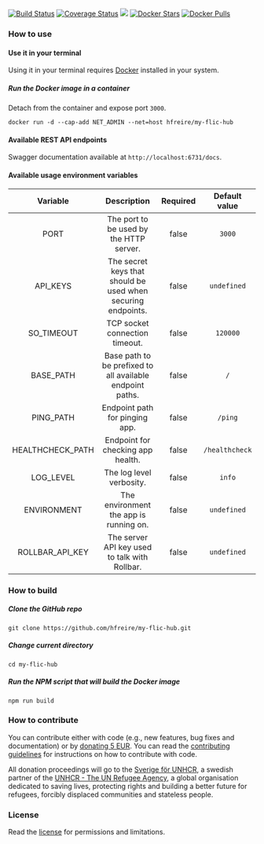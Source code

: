 #

[![Build Status](https://travis-ci.org/hfreire/my-flic-hub.svg?branch=master)](https://travis-ci.org/hfreire/my-flic-hub)
[![Coverage Status](https://coveralls.io/repos/github/hfreire/my-flic-hub/badge.svg?branch=master)](https://coveralls.io/github/hfreire/my-flic-hub?branch=master)
[![](https://img.shields.io/github/release/hfreire/my-flic-hub.svg)](https://github.com/hfreire/my-flic-hub/releases)
[![Docker Stars](https://img.shields.io/docker/stars/hfreire/my-flic-hub.svg)](https://hub.docker.com/r/hfreire/my-flic-hub/)
[![Docker Pulls](https://img.shields.io/docker/pulls/hfreire/my-flic-hub.svg)](https://hub.docker.com/r/hfreire/my-flic-hub/)

### How to use

#### Use it in your terminal
Using it in your terminal requires [Docker](https://www.docker.com) installed in your system.

##### Run the Docker image in a container 
Detach from the container and expose port `3000`.
```
docker run -d --cap-add NET_ADMIN --net=host hfreire/my-flic-hub
```

#### Available REST API endpoints
Swagger documentation available at `http://localhost:6731/docs`.

#### Available usage environment variables
Variable | Description | Required | Default value
:---:|:---:|:---:|:---:
PORT | The port to be used by the HTTP server. | false | `3000`
API_KEYS | The secret keys that should be used when securing endpoints. | false | `undefined`
SO_TIMEOUT | TCP socket connection timeout. | false | `120000`
BASE_PATH | Base path to be prefixed to all available endpoint paths. | false | `/`
PING_PATH | Endpoint path for pinging app. | false | `/ping`
HEALTHCHECK_PATH | Endpoint for checking app health. | false | `/healthcheck`
LOG_LEVEL | The log level verbosity. | false | `info`
ENVIRONMENT | The environment the app is running on. | false | `undefined`
ROLLBAR_API_KEY | The server API key used to talk with Rollbar. | false | `undefined`

### How to build
##### Clone the GitHub repo
```
git clone https://github.com/hfreire/my-flic-hub.git
```

##### Change current directory
```
cd my-flic-hub
```

##### Run the NPM script that will build the Docker image
```
npm run build
```

### How to contribute
You can contribute either with code (e.g., new features, bug fixes and documentation) or by [donating 5 EUR](https://paypal.me/hfreire/5). You can read the [contributing guidelines](CONTRIBUTING.md) for instructions on how to contribute with code. 

All donation proceedings will go to the [Sverige för UNHCR](https://sverigeforunhcr.se), a swedish partner of the [UNHCR - The UN Refugee Agency](http://www.unhcr.org), a global organisation dedicated to saving lives, protecting rights and building a better future for refugees, forcibly displaced communities and stateless people.

### License
Read the [license](./LICENSE.md) for permissions and limitations.
